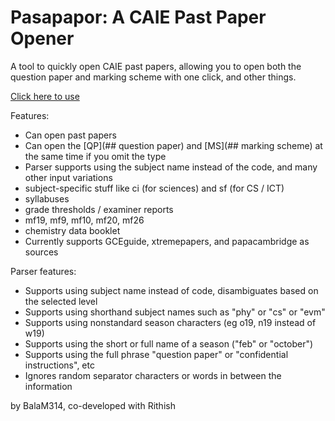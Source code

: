 # Pasapapor: A CAIE Past Paper Opener
A tool to quickly open CAIE past papers, allowing you to open both the question paper and marking scheme with one click, and other things.

[Click here to use](https://balam314.github.io/pasapapor/)

Features:
* Can open past papers
* Can open the [QP](## question paper) and [MS](## marking scheme) at the same time if you omit the type
* Parser supports using the subject name instead of the code, and many other input variations
* subject-specific stuff like ci (for sciences) and sf (for CS / ICT)
* syllabuses
* grade thresholds / examiner reports
* mf19, mf9, mf10, mf20, mf26
* chemistry data booklet
* Currently supports GCEguide, xtremepapers, and papacambridge as sources

Parser features:
* Supports using subject name instead of code, disambiguates based on the selected level
* Supports using shorthand subject names such as "phy" or "cs" or "evm"
* Supports using nonstandard season characters (eg o19, n19 instead of w19)
* Supports using the short or full name of a season ("feb" or "october")
* Supports using the full phrase "question paper" or "confidential instructions", etc
* Ignores random separator characters or words in between the information


by BalaM314, co-developed with Rithish
